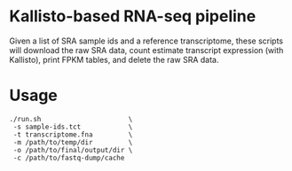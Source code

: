 # Kallisto-based RNA-seq pipeline

Given a list of SRA sample ids and a reference transcriptome, these scripts
will download the raw SRA data, count estimate transcript expression (with
Kallisto), print FPKM tables, and delete the raw SRA data.

# Usage

```
./run.sh                      \
 -s sample-ids.tct            \
 -t transcriptome.fna         \
 -m /path/to/temp/dir         \
 -o /path/to/final/output/dir \
 -c /path/to/fastq-dump/cache
```
